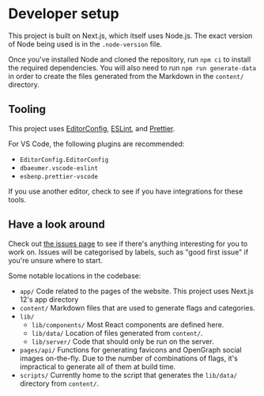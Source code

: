 # Developer setup

This project is built on Next.js, which itself uses Node.js. The exact version of Node being used is in the `.node-version` file.

Once you've installed Node and cloned the repository, run `npm ci` to install the required dependencies. You will also need to run `npm run generate-data` in order to create the files generated from the Markdown in the `content/` directory.

## Tooling

This project uses [EditorConfig](https://editorconfig.org/), [ESLint](https://eslint.org/), and [Prettier](https://prettier.io/).

For VS Code, the following plugins are recommended:

- `EditorConfig.EditorConfig`
- `dbaeumer.vscode-eslint`
- `esbenp.prettier-vscode`

If you use another editor, check to see if you have integrations for these tools.

## Have a look around

Check out [the issues page](https://github.com/s-thom/myflags.lgbt/issues) to see if there's anything interesting for you to work on. Issues will be categorised by labels, such as "good first issue" if you're unsure where to start.

Some notable locations in the codebase:

- `app/`
  Code related to the pages of the website. This project uses Next.js 12's app directory
- `content/`
  Markdown files that are used to generate flags and categories.
- `lib/`
  - `lib/components/`
    Most React components are defined here.
  - `lib/data/`
    Location of files generated from `content/`.
  - `lib/server/`
    Code that should only be run on the server.
- `pages/api/`
  Functions for generating favicons and OpenGraph social images on-the-fly. Due to the number of combinations of flags, it's impractical to generate all of them at build time.
- `scripts/`
  Currently home to the script that generates the `lib/data/` directory from `content/`.
